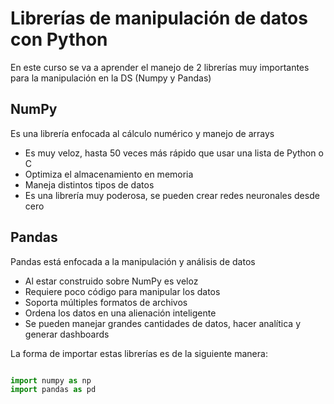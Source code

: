 # Librerías de manipulación de datos con Python

En este curso se va a aprender el manejo de 2 librerías muy importantes para la manipulación en la DS (Numpy y Pandas)  

## NumPy

Es una librería enfocada al cálculo numérico y manejo de arrays  

* Es muy veloz, hasta 50 veces más rápido que usar una lista de Python o C  
* Optimiza el almacenamiento en memoria  
* Maneja distintos tipos de datos  
* Es una librería muy poderosa, se pueden crear redes neuronales desde cero  

## Pandas

Pandas está enfocada a la manipulación y análisis de datos  

* Al estar construido sobre NumPy es veloz  
* Requiere poco código para manipular los datos  
* Soporta múltiples formatos de archivos  
* Ordena los datos en una alienación inteligente  
* Se pueden manejar grandes cantidades de datos, hacer analítica y generar dashboards  

La forma de importar estas librerías es de la siguiente manera:

````python

import numpy as np
import pandas as pd

````